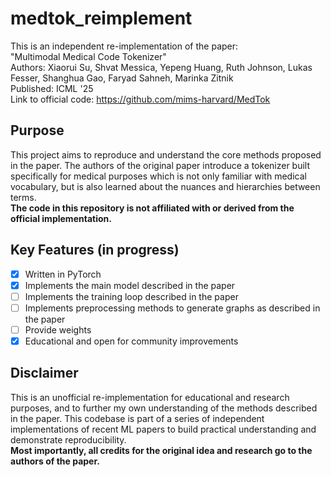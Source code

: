 # medtok_reimplement

This is an independent re-implementation of the paper: <br/>
"Multimodal Medical Code Tokenizer" <br/>
Authors: Xiaorui Su, Shvat Messica, Yepeng Huang, Ruth Johnson, Lukas Fesser, Shanghua Gao, Faryad Sahneh, Marinka Zitnik <br/>
Published: ICML '25 <br/>
Link to official code: https://github.com/mims-harvard/MedTok <br/>

## Purpose
This project aims to reproduce and understand the core methods proposed in the paper. The authors of the original paper introduce a tokenizer built specifically for medical purposes which is not only familiar with medical vocabulary, but is also learned about the nuances and hierarchies between terms.  <br/>
**The code in this repository is not affiliated with or derived from the official implementation.**

## Key Features (in progress)
- [x] Written in PyTorch
- [x] Implements the main model described in the paper
- [ ] Implements the training loop described in the paper
- [ ] Implements preprocessing methods to generate graphs as described in the paper
- [ ] Provide weights
- [x] Educational and open for community improvements

## Disclaimer
This is an unofficial re-implementation for educational and research purposes, and to further my own understanding of the methods described in the paper. This codebase is part of a series of independent implementations of recent ML papers to build practical understanding and demonstrate reproducibility.  <br/>
**Most importantly, all credits for the original idea and research go to the authors of the paper.**
